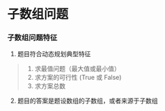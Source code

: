 # 子数组问题

### 子数组问题特征
1. 题目符合动态规划典型特征
> 1. 求最值问题（最大值或最小值）
> 2. 求方案的可行性 (True 或 False)
> 3. 求方案总数
2. 题目的答案是题设数组的子数组，或者来源于子数组